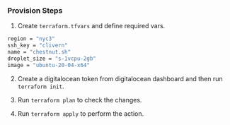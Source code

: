 ### Provision Steps

1. Create `terraform.tfvars` and define required vars.

```bash
region = "nyc3"
ssh_key = "clivern"
name = "chestnut.sh"
droplet_size = "s-1vcpu-2gb"
image = "ubuntu-20-04-x64"
```

2. Create a digitalocean token from digitalocean dashboard and then run `terraform init`.

3. Run `terraform plan` to check the changes.

4. Run `terraform apply` to perform the action.
